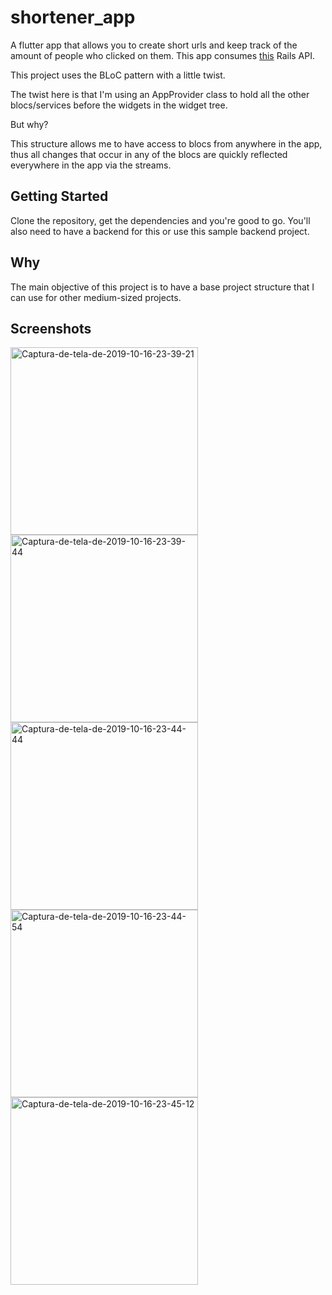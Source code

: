 # shortener_app

A flutter app that allows you to create short urls and keep track of
the amount of people who clicked on them. This app consumes [this](https://github.com/caws/url_shortener)
Rails API.

This project uses the BLoC pattern with a little twist.

The twist here is that I'm using an AppProvider class to hold all the 
other blocs/services before the widgets in the widget tree.

But why?

This structure allows me to have access to blocs from anywhere in 
the app, thus all changes that occur in any of the blocs are quickly 
reflected everywhere in the app via the streams.

## Getting Started

Clone the repository, get the dependencies and you're good to go.
You'll also need to have a backend for this or use this sample backend project.

## Why

The main objective of this project is to have a base project structure
that I can use for other medium-sized projects.

## Screenshots

<a href="https://ibb.co/Cw834XZ"><img src="https://i.ibb.co/b6mMYyZ/Captura-de-tela-de-2019-10-16-23-39-21.png" alt="Captura-de-tela-de-2019-10-16-23-39-21" border="0" width=300></a>
<a href="https://ibb.co/s56DkLb"><img src="https://i.ibb.co/HNxM1mB/Captura-de-tela-de-2019-10-16-23-39-44.png" alt="Captura-de-tela-de-2019-10-16-23-39-44" border="0" width=300></a>
<a href="https://ibb.co/njx6kK0"><img src="https://i.ibb.co/zZqQft5/Captura-de-tela-de-2019-10-16-23-44-44.png" alt="Captura-de-tela-de-2019-10-16-23-44-44" border="0" width=300></a>
<a href="https://ibb.co/zbX3WBn"><img src="https://i.ibb.co/CvbjpY1/Captura-de-tela-de-2019-10-16-23-44-54.png" alt="Captura-de-tela-de-2019-10-16-23-44-54" border="0" width=300></a>
<a href="https://ibb.co/Wpd9nyQ"><img src="https://i.ibb.co/BK7DLZm/Captura-de-tela-de-2019-10-16-23-45-12.png" alt="Captura-de-tela-de-2019-10-16-23-45-12" border="0" width=300></a>